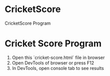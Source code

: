 # CricketScore
CricketScore Program


<h1>Cricket Score Program</h1>
    <ol>
        <li>Open this `cricket-score.html` file in browser</li>
        <li>Open DevTools of browser or press F12</li>
        <li>In DevTools, open console tab to see results</li>
    </ol>
